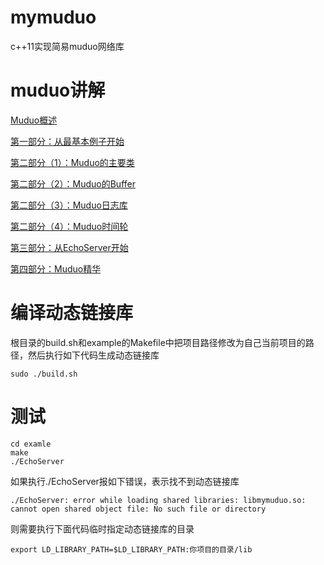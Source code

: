 # mymuduo
c++11实现简易muduo网络库

# muduo讲解
[Muduo概述](https://www.yuque.com/xyygudu/vc9euf/hvz14q33yrsydgp7)

[第一部分：从最基本例子开始](./muduo讲解/第一部分：从最基本例子开始.md)

[第二部分（1）：Muduo的主要类](./muduo讲解/第二部分（1）：Muduo的主要类.md)

[第二部分（2）：Muduo的Buffer](./muduo讲解/第二部分（2）：Muduo的Buffer.md)

[第二部分（3）：Muduo日志库](./muduo讲解/第二部分（3）：Muduo日志库.md)

[第二部分（4）：Muduo时间轮](./muduo讲解/第二部分（4）：Muduo时间轮.md)

[第三部分：从EchoServer开始](./muduo讲解/第三部分：从EchoServer开始.md)

[第四部分：Muduo精华](./muduo讲解/第四部分：Muduo精华.md)


# 编译动态链接库

根目录的build.sh和example的Makefile中把项目路径修改为自己当前项目的路径，然后执行如下代码生成动态链接库

```
sudo ./build.sh
```

# 测试
```
cd examle
make
./EchoServer
```

如果执行./EchoServer报如下错误，表示找不到动态链接库

```
./EchoServer: error while loading shared libraries: libmymuduo.so: cannot open shared object file: No such file or directory
```
则需要执行下面代码临时指定动态链接库的目录

```
export LD_LIBRARY_PATH=$LD_LIBRARY_PATH:你项目的目录/lib
```


